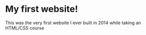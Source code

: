 # My first website!

This was the very first website I ever built in 2014 while taking an HTML/CSS course
